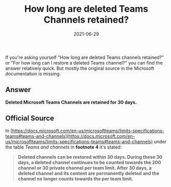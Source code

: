 ﻿---
slug: Deleted-Teams-Channel-Retention
title: How long are deleted Teams Channels retained?
contenttags:
    [
        teams,
        microsoft teams,
        teams channel retention
    ]
image: /images/2021/pexels-matthis-volquardsen-3529891.jpg
imageAlt: A photo of a trash can to symbolize a deleted Teams Channel
date: 2021-06-29
---

If you're asking yourself "How long are deleted Teams channels retained?" or "For how long can I restore a deleted Teams channel?" you can find the answer relatively quick. But mostly the original source in the Microsoft documentation is missing.

## Answer

**Deleted Microsoft Teams Channels are retained for 30 days.**

## Official Source

In [https://docs.microsoft.com/en-us/microsoftteams/limits-specifications-teams#teams-and-channels](https://docs.microsoft.com/en-us/microsoftteams/limits-specifications-teams#teams-and-channels) under the table *Teams and channels* in **footnote 4** it's stated:

> **Deleted channels can be restored within 30 days. During these 30 days, a deleted channel continues to be counted towards the 200 channel or 30 private channel per team limit. After 30 days, a deleted channel and its content are permanently deleted and the channel no longer counts towards the per team limit.**

